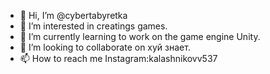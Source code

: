 - 👋 Hi, I’m @cybertabyretka
- 👀 I’m interested in creatings games.
- 🌱 I’m currently learning to work on the game engine Unity.
- 💞️ I’m looking to collaborate on хуй знает.
- 📫 How to reach me Instagram:kalashnikovv537

<!---
cybertabyretka/cybertabyretka is a ✨ special ✨ repository because its `README.md` (this file) appears on your GitHub profile.
You can click the Preview link to take a look at your changes.
--->
